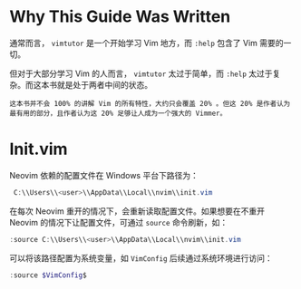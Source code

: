 # Why This Guide Was Written

通常而言， `vimtutor` 是一个开始学习 Vim 地方，而 `:help` 包含了 Vim 需要的一切。

但对于大部分学习 Vim 的人而言， `vimtutor` 太过于简单，而 `:help` 太过于复杂。而这本书就是处于两者中间的状态。

```ad-note
这本书并不会 100% 的讲解 Vim 的所有特性，大约只会覆盖 20% 。但这 20% 是作者认为最有用的部分，且作者认为这 20% 足够让人成为一个强大的 Vimmer。
```

# Init.vim

Neovim 依赖的配置文件在 Windows 平台下路径为：

```powershell
 C:\\Users\\<user>\\AppData\\Local\\nvim\\init.vim 
```

在每次 Neovim 重开的情况下，会重新读取配置文件。如果想要在不重开 Neovim 的情况下让配置文件，可通过 `source` 命令刷新，如：

```powershell
:source C:\\Users\\<user>\\AppData\\Local\\nvim\\init.vim
```

可以将该路径配置为系统变量，如 `VimConfig` 后续通过系统环境进行访问：

```powershell
:source $VimConfig$
```